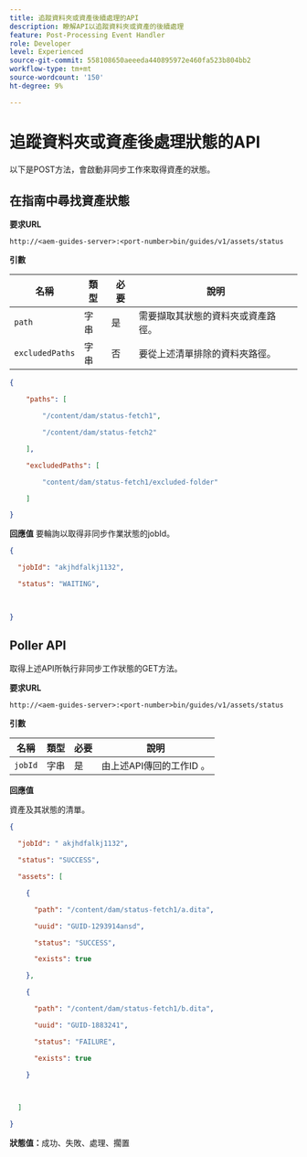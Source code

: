 ```yaml
---
title: 追蹤資料夾或資產後續處理的API
description: 瞭解API以追蹤資料夾或資產的後續處理
feature: Post-Processing Event Handler
role: Developer
level: Experienced
source-git-commit: 558108650aeeeda440895972e460fa523b804bb2
workflow-type: tm+mt
source-wordcount: '150'
ht-degree: 9%

---
```


# 追蹤資料夾或資產後處理狀態的API

以下是POST方法，會啟動非同步工作來取得資產的狀態。

## 在指南中尋找資產狀態

**要求URL**

`http://<aem-guides-server>:<port-number>bin/guides/v1/assets/status `

**引數**

| 名稱 | 類型 | 必要 | 說明 |
|----|----|--------|-----------|
| `path` | 字串 | 是 | 需要擷取其狀態的資料夾或資產路徑。 |
| `excludedPaths` | 字串 | 否 | 要從上述清單排除的資料夾路徑。 |

```JSON
{ 

    "paths": [ 

        "/content/dam/status-fetch1", 

        "/content/dam/status-fetch2" 

    ], 

    "excludedPaths": [ 

        "content/dam/status-fetch1/excluded-folder" 

    ] 

} 
```

**回應值**
要輪詢以取得非同步作業狀態的jobId。

```JSON
{ 

  "jobId": "akjhdfalkj1132", 

  "status": "WAITING", 

 

} 
```

## Poller API

取得上述API所執行非同步工作狀態的GET方法。

**要求URL**

`http://<aem-guides-server>:<port-number>bin/guides/v1/assets/status`

**引數**

| 名稱 | 類型 | 必要 | 說明 |
|----|----|--------|-----------|
| `jobId` | 字串 | 是 | 由上述API傳回的工作ID 。 |

**回應值**

資產及其狀態的清單。

```JSON
{ 

  "jobId": " akjhdfalkj1132", 

  "status": "SUCCESS", 

  "assets": [ 

    { 

      "path": "/content/dam/status-fetch1/a.dita", 

      "uuid": "GUID-1293914ansd", 

      "status": "SUCCESS", 

      "exists": true 

    }, 

    { 

      "path": "/content/dam/status-fetch1/b.dita", 

      "uuid": "GUID-1883241", 

      "status": "FAILURE", 

      "exists": true 

    } 

 

  ] 

} 
```

**狀態值：**&#x200B;成功、失敗、處理、擱置
